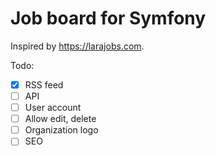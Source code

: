 Job board for Symfony
====================================

Inspired by https://larajobs.com.

Todo:

- [x] RSS feed
- [ ] API
- [ ] User account
- [ ] Allow edit, delete
- [ ] Organization logo
- [ ] SEO
